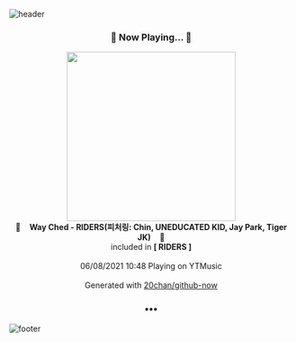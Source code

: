 ![header](https://capsule-render.vercel.app/api?type=wave&height=170&section=header&text=Hi.%20I'm%20SHIFT&fontColor=090707&fontAlignX=45&fontAlignY=65&fontSize=100)

<h3 align="center">🎵 Now Playing... 🎵</h3>
<p align="center">
  <a href="https://music.youtube.com/watch?v=UwVRhJ6mSn4">
    <img width="300" src="https://lh3.googleusercontent.com/xzOA0OrYiJ1QjWBx-C7lB-0ZDO3AqIf3jLMe7rq3zBnQN9UncTaX3u8vthHucIdr83lZgCXfjsGyxXTj">
  </a>
  <br>
  🎵&nbsp&nbsp&nbsp <b>Way Ched - RIDERS(피처링: Chin, UNEDUCATED KID, Jay Park, Tiger JK)</b> &nbsp&nbsp&nbsp🎵
  <br>
  included in <b>[ RIDERS ]</b>
  
  <br />
  <br />
  06/08/2021 10:48 Playing on YTMusic
  <br />
  <br />
  Generated with <a href="https://github.com/20chan/github-now">20chan/github-now</a>
</p>

<h3 align="center">•••</h3>

![footer](https://capsule-render.vercel.app/api?type=wave&height=150&section=footer)
